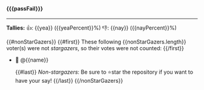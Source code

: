 #### {{{passFail}}}


----
**Tallies:**
:+1:: {{yea}} ({{yeaPercent}}%)
:-1:: {{nay}} ({{nayPercent}}%)

{{#nonStarGazers}}
    {{#first}}
These following {{nonStarGazers.length}} voter(s) were not _stargazers_, so their votes were not counted:
    {{/first}}

- :monkey: @{{name}}

    {{#last}}
*Non-stargazers*: Be sure to :star:star the repository if you want to have your say!
    {{/last}}
{{/nonStarGazers}}
